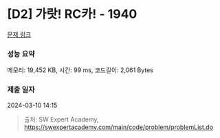 # [D2] 가랏! RC카! - 1940 

[문제 링크](https://swexpertacademy.com/main/code/problem/problemDetail.do?contestProbId=AV5PjMgaALgDFAUq) 

### 성능 요약

메모리: 19,452 KB, 시간: 99 ms, 코드길이: 2,061 Bytes

### 제출 일자

2024-03-10 14:15



> 출처: SW Expert Academy, https://swexpertacademy.com/main/code/problem/problemList.do